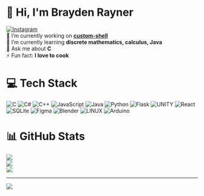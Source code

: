 # 👋 Hi, I'm Brayden Rayner
[![Instagram](https://img.shields.io/badge/Instagram-%23E4405F.svg?logo=Instagram&logoColor=white)](https://instagram.com/b.rayn05)<br>
🔭 I’m currently working on <strong>[custom-shell](https://github.com/brayner05/custom-shell)</strong><br>🌱 I’m currently learning <strong>discrete mathematics, calculus, Java</strong><br>💬 Ask me about <strong>C</strong><br>⚡ Fun fact: <strong>I love to cook</strong>


# 💻 Tech Stack
![C](https://img.shields.io/badge/c-%2300599C.svg?style=for-the-badge&logo=c&logoColor=white) ![C#](https://img.shields.io/badge/c%23-%23239120.svg?style=for-the-badge&logo=c-sharp&logoColor=white) ![C++](https://img.shields.io/badge/c++-%2300599C.svg?style=for-the-badge&logo=c%2B%2B&logoColor=white) ![JavaScript](https://img.shields.io/badge/javascript-%23323330.svg?style=for-the-badge&logo=javascript&logoColor=%23F7DF1E) ![Java](https://img.shields.io/badge/java-%23ED8B00.svg?style=for-the-badge&logo=java&logoColor=white) ![Python](https://img.shields.io/badge/python-3670A0?style=for-the-badge&logo=python&logoColor=ffdd54) ![Flask](https://img.shields.io/badge/flask-%23000.svg?style=for-the-badge&logo=flask&logoColor=white) ![UNITY](https://img.shields.io/badge/Unity-%2320232a.svg?style=for-the-badge&logo=unity&logoColor=white) ![React](https://img.shields.io/badge/react-%2320232a.svg?style=for-the-badge&logo=react&logoColor=%2361DAFB) ![SQLite](https://img.shields.io/badge/sqlite-%2307405e.svg?style=for-the-badge&logo=sqlite&logoColor=white) 	![Figma](https://img.shields.io/badge/figma-%23F24E1E.svg?style=for-the-badge&logo=figma&logoColor=white) ![Blender](https://img.shields.io/badge/blender-%23F5792A.svg?style=for-the-badge&logo=blender&logoColor=white) ![LINUX](https://img.shields.io/badge/Linux-FCC624?style=for-the-badge&logo=linux&logoColor=black) ![Arduino](https://img.shields.io/badge/-Arduino-00979D?style=for-the-badge&logo=Arduino&logoColor=white)
# 📊 GitHub Stats
![](https://github-readme-stats.vercel.app/api?username=brayner05&theme=algolia&hide_border=false&include_all_commits=false&count_private=false)<br/>
![](https://github-readme-streak-stats.herokuapp.com/?user=brayner05&theme=algolia&hide_border=false)<br/>
![](https://github-readme-stats.vercel.app/api/top-langs/?username=brayner05&theme=algolia&hide_border=false&include_all_commits=false&count_private=false&layout=compact)

---
[![](https://visitcount.itsvg.in/api?id=brayner05&icon=0&color=0)](https://visitcount.itsvg.in)

<!-- Proudly created with GPRM ( https://gprm.itsvg.in ) -->

